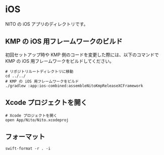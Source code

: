# iOS

NITO の iOS アプリのディレクトリです。

## KMP の iOS 用フレームワークのビルド

初回セットアップ時や KMP 側のコードを変更した際には、以下のコマンドで KMP の iOS 用フレームワークをビルドしてください。

```shell
# リポジトリルートディレクトリに移動
cd ../../
# KMP の iOS 用フレームワークをビルド
./gradlew :app:ios-combined:assembleNitoKmpReleaseXCFramework
```

## Xcode プロジェクトを開く

```shell
# Xcode プロジェクトを開く
open App/Nito/Nito.xcodeproj
```

## フォーマット

```shell
swift-format -r . -i
```
